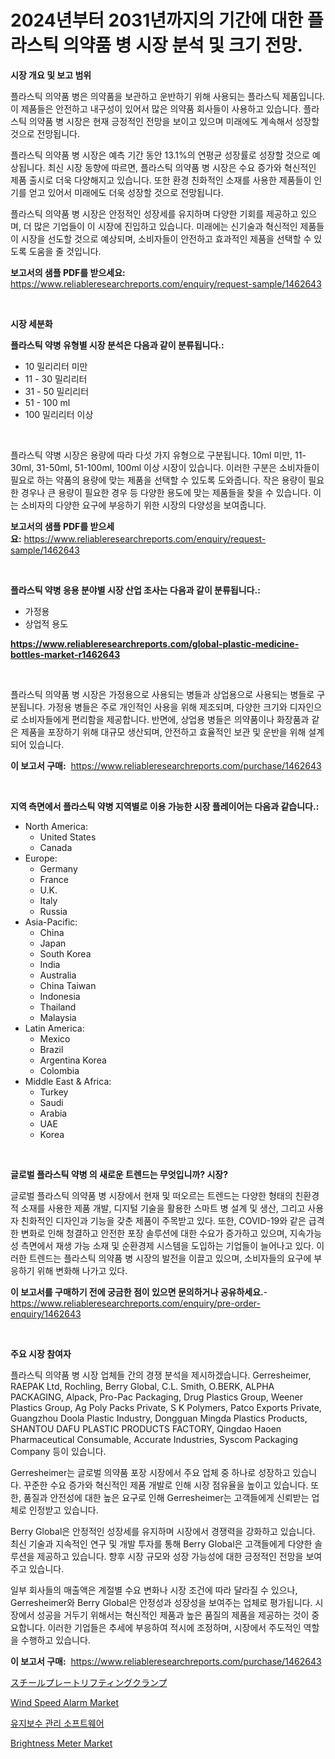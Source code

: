 <p><h1>2024년부터 2031년까지의 기간에 대한 플라스틱 의약품 병 시장 분석 및 크기 전망.</h1></p><p><strong>시장 개요 및 보고 범위</strong></p>
<p><p>플라스틱 의약품 병은 의약품을 보관하고 운반하기 위해 사용되는 플라스틱 제품입니다. 이 제품들은 안전하고 내구성이 있어서 많은 의약품 회사들이 사용하고 있습니다. 플라스틱 의약품 병 시장은 현재 긍정적인 전망을 보이고 있으며 미래에도 계속해서 성장할 것으로 전망됩니다. </p><p>플라스틱 의약품 병 시장은 예측 기간 동안 13.1%의 연평균 성장률로 성장할 것으로 예상됩니다. 최신 시장 동향에 따르면, 플라스틱 의약품 병 시장은 수요 증가와 혁신적인 제품 출시로 더욱 다양해지고 있습니다. 또한 환경 친화적인 소재를 사용한 제품들이 인기를 얻고 있어서 미래에도 더욱 성장할 것으로 전망됩니다. </p><p>플라스틱 의약품 병 시장은 안정적인 성장세를 유지하며 다양한 기회를 제공하고 있으며, 더 많은 기업들이 이 시장에 진입하고 있습니다. 미래에는 신기술과 혁신적인 제품들이 시장을 선도할 것으로 예상되며, 소비자들이 안전하고 효과적인 제품을 선택할 수 있도록 도움을 줄 것입니다.</p></p>
<p><strong>보고서의 샘플 PDF를 받으세요:</strong> <a href="https://www.reliableresearchreports.com/enquiry/request-sample/1462643">https://www.reliableresearchreports.com/enquiry/request-sample/1462643</a></p>
<p>&nbsp;</p>
<p><strong>시장 세분화</strong></p>
<p><strong>플라스틱 약병 유형별 시장 분석은 다음과 같이 분류됩니다.:</strong></p>
<p><ul><li>10 밀리리터 미만</li><li>11 - 30 밀리리터</li><li>31 - 50 밀리리터</li><li>51 - 100 ml</li><li>100 밀리리터 이상</li></ul></p>
<p>&nbsp;</p>
<p><p>플라스틱 약병 시장은 용량에 따라 다섯 가지 유형으로 구분됩니다. 10ml 미만, 11-30ml, 31-50ml, 51-100ml, 100ml 이상 시장이 있습니다. 이러한 구분은 소비자들이 필요로 하는 약품의 용량에 맞는 제품을 선택할 수 있도록 도와줍니다. 작은 용량이 필요한 경우나 큰 용량이 필요한 경우 등 다양한 용도에 맞는 제품들을 찾을 수 있습니다. 이는 소비자의 다양한 요구에 부응하기 위한 시장의 다양성을 보여줍니다.</p></p>
<p><strong>보고서의 샘플 PDF를 받으세요:</strong>&nbsp;<a href="https://www.reliableresearchreports.com/enquiry/request-sample/1462643">https://www.reliableresearchreports.com/enquiry/request-sample/1462643</a></p>
<p>&nbsp;</p>
<p><strong> 플라스틱 약병 응용 분야별 시장 산업 조사는 다음과 같이 분류됩니다.:</strong></p>
<p><ul><li>가정용</li><li>상업적 용도</li></ul></p>
<p><strong><a href="https://www.reliableresearchreports.com/global-plastic-medicine-bottles-market-r1462643">https://www.reliableresearchreports.com/global-plastic-medicine-bottles-market-r1462643</a></strong></p>
<p>&nbsp;</p>
<p><p>플라스틱 의약품 병 시장은 가정용으로 사용되는 병들과 상업용으로 사용되는 병들로 구분됩니다. 가정용 병들은 주로 개인적인 사용을 위해 제조되며, 다양한 크기와 디자인으로 소비자들에게 편리함을 제공합니다. 반면에, 상업용 병들은 의약품이나 화장품과 같은 제품을 포장하기 위해 대규모 생산되며, 안전하고 효율적인 보관 및 운반을 위해 설계되어 있습니다.</p></p>
<p><strong>이 보고서 구매:</strong>&nbsp; <a href="https://www.reliableresearchreports.com/purchase/1462643">https://www.reliableresearchreports.com/purchase/1462643</a></p>
<p>&nbsp;</p>
<p><strong>지역 측면에서 플라스틱 약병 지역별로 이용 가능한 시장 플레이어는 다음과 같습니다.:</strong></p>
<p><ul>
    <li>
        North America:
        <ul>
            <li>United States</li>
            <li>Canada</li>
        </ul>
    </li>
    <li>
        Europe:
        <ul>
            <li>Germany</li>
            <li>France</li>
            <li>U.K.</li>
            <li>Italy</li>
            <li>Russia</li>
        </ul>
    </li>
    <li>
        Asia-Pacific:
        <ul>
            <li>China</li>
            <li>Japan</li>
            <li>South Korea</li>
            <li>India</li>
            <li>Australia</li>
            <li>China Taiwan</li>
            <li>Indonesia</li>
            <li>Thailand</li>
            <li>Malaysia</li>
        </ul>
    </li>
    <li>
        Latin America:
        <ul>
            <li>Mexico</li>
            <li>Brazil</li>
            <li>Argentina Korea</li>
            <li>Colombia</li>
        </ul>
    </li>
    <li>
        Middle East & Africa:
        <ul>
            <li>Turkey</li>
            <li>Saudi</li>
            <li>Arabia</li>
            <li>UAE</li>
            <li>Korea</li>
        </ul>
    </li>
    </ul></p>
<p>&nbsp;</p>
<p><strong>글로벌 플라스틱 약병 의 새로운 트렌드는 무엇입니까? 시장?</strong></p>
<p><p>글로벌 플라스틱 의약품 병 시장에서 현재 및 떠오르는 트렌드는 다양한 형태의 친환경적 소재를 사용한 제품 개발, 디지털 기술을 활용한 스마트 병 설계 및 생산, 그리고 사용자 친화적인 디자인과 기능을 갖춘 제품이 주목받고 있다. 또한, COVID-19와 같은 급격한 변화로 인해 청결하고 안전한 포장 솔루션에 대한 수요가 증가하고 있으며, 지속가능성 측면에서 재생 가능 소재 및 순환경제 시스템을 도입하는 기업들이 늘어나고 있다. 이러한 트렌드는 플라스틱 의약품 병 시장의 발전을 이끌고 있으며, 소비자들의 요구에 부응하기 위해 변화해 나가고 있다.</p></p>
<p><strong>이 보고서를 구매하기 전에 궁금한 점이 있으면 문의하거나 공유하세요.</strong>- <a href="https://www.reliableresearchreports.com/enquiry/pre-order-enquiry/1462643">https://www.reliableresearchreports.com/enquiry/pre-order-enquiry/1462643</a></p>
<p>&nbsp;</p>
<p><strong>주요 시장 참여자</strong></p>
<p><p>플라스틱 의약품 병 시장 업체들 간의 경쟁 분석을 제시하겠습니다. Gerresheimer, RAEPAK Ltd, Rochling, Berry Global, C.L. Smith, O.BERK, ALPHA PACKAGING, Alpack, Pro-Pac Packaging, Drug Plastics Group, Weener Plastics Group, Ag Poly Packs Private, S K Polymers, Patco Exports Private, Guangzhou Doola Plastic Industry, Dongguan Mingda Plastics Products, SHANTOU DAFU PLASTIC PRODUCTS FACTORY, Qingdao Haoen Pharmaceutical Consumable, Accurate Industries, Syscom Packaging Company 등이 있습니다.</p><p>Gerresheimer는 글로벌 의약품 포장 시장에서 주요 업체 중 하나로 성장하고 있습니다. 꾸준한 수요 증가와 혁신적인 제품 개발로 인해 시장 점유율을 높이고 있습니다. 또한, 품질과 안전성에 대한 높은 요구로 인해 Gerresheimer는 고객들에게 신뢰받는 업체로 인정받고 있습니다.</p><p>Berry Global은 안정적인 성장세를 유지하며 시장에서 경쟁력을 강화하고 있습니다. 최신 기술과 지속적인 연구 및 개발 투자를 통해 Berry Global은 고객들에게 다양한 솔루션을 제공하고 있습니다. 향후 시장 규모와 성장 가능성에 대한 긍정적인 전망을 보여주고 있습니다.</p><p>일부 회사들의 매출액은 계절별 수요 변화나 시장 조건에 따라 달라질 수 있으나, Gerresheimer와 Berry Global은 안정성과 성장성을 보여주는 업체로 평가됩니다. 시장에서 성공을 거두기 위해서는 혁신적인 제품과 높은 품질의 제품을 제공하는 것이 중요합니다. 이러한 기업들은 추세에 부응하여 적시에 조정하며, 시장에서 주도적인 역할을 수행하고 있습니다.</p></p>
<p><strong>이 보고서 구매:</strong>&nbsp;&nbsp;<a href="https://www.reliableresearchreports.com/purchase/1462643">https://www.reliableresearchreports.com/purchase/1462643</a></p>
<p><p><a href="https://github.com/ksxzwxabcuynh011/Market-Research-Report-List-1/blob/main/553653733301.md">スチールプレートリフティングクランプ</a></p><p><a href="https://github.com/seekum/Market-Research-Report-List-2/blob/main/wind-speed-alarm-market.md">Wind Speed Alarm Market</a></p><p><a href="https://medium.com/@electat2023/%EC%9C%A0%EC%A7%80%EB%B3%B4%EC%88%98-%EA%B4%80%EB%A6%AC-%EC%86%8C%ED%94%84%ED%8A%B8%EC%9B%A8%EC%96%B4-%EC%8B%9C%EC%9E%A5-%EA%B7%9C%EB%AA%A8-%EB%B0%8F-%EC%8B%9C%EC%9E%A5-%ED%8A%B8%EB%A0%8C%EB%93%9C-%EC%99%84%EC%A0%84%ED%95%9C-%EC%82%B0%EC%97%85-%EA%B0%9C%EC%9A%94-2024%EB%85%84-2031%EB%85%84-b4d618fe2dc9">유지보수 관리 소프트웨어</a></p><p><a href="https://github.com/timeliteaut/Market-Research-Report-List-2/blob/main/brightness-meter-market.md">Brightness Meter Market</a></p></p>